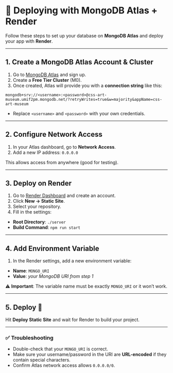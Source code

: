 # 🚀 Deploying with MongoDB Atlas + Render

Follow these steps to set up your database on **MongoDB Atlas** and deploy your app with **Render**.

---

## 1. Create a MongoDB Atlas Account & Cluster
1. Go to [MongoDB Atlas](https://www.mongodb.com/cloud/atlas/register) and sign up.
2. Create a **Free Tier Cluster** (M0).
3. Once created, Atlas will provide you with a **connection string** like this:

``` mongodb+srv://<username>:<password>@css-art-museum.umif2pm.mongodb.net/?retryWrites=true&w=majority&appName=css-art-museum ```

- Replace `<username>` and `<password>` with your own credentials.

---

## 2. Configure Network Access
1. In your Atlas dashboard, go to **Network Access**.
2. Add a new IP address:
``` 0.0.0.0 ```

This allows access from anywhere (good for testing).

---

## 3. Deploy on Render
1. Go to [Render Dashboard](https://dashboard.render.com/login) and create an account.
2. Click **New → Static Site**.
3. Select your repository.
4. Fill in the settings:
- **Root Directory**: `./server`  
- **Build Command**: `npm run start`

---

## 4. Add Environment Variable
1. In the Render settings, add a new environment variable:
- **Name**: `MONGO_URI`  
- **Value**: *your MongoDB URI from step 1*  

⚠️ **Important**: The variable name must be exactly `MONGO_URI` or it won’t work.

---

## 5. Deploy 🚀
Hit **Deploy Static Site** and wait for Render to build your project.  

---

### ✅ Troubleshooting
- Double-check that your `MONGO_URI` is correct.  
- Make sure your username/password in the URI are **URL-encoded** if they contain special characters.  
- Confirm Atlas network access allows `0.0.0.0/0`.  
